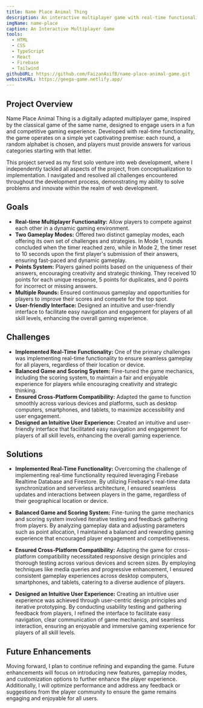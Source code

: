 ```yaml
---
title: Name Place Animal Thing
description: An interactive multiplayer game with real-time functionality that operates on a simple premise, each round, a random alphabet is chosen, and players must provide answers for various categories starting with that letter.
imgName: name-place
caption: An Interactive Multiplayer Game
tools:
  - HTML
  - CSS
  - TypeScript
  - React
  - Firebase
  - Tailwind
githubURL: https://github.com/FaizanAsifB/name-place-animal-game.git
websiteURL: https://geega-game.netlify.app/
---
```


## Project Overview

Name Place Animal Thing is a digitally adapted multiplayer game, inspired by the classical game of the same name, designed to engage users in a fun and competitive gaming experience. Developed with real-time functionality, the game operates on a simple yet captivating premise: each round, a random alphabet is chosen, and players must provide answers for various categories starting with that letter.

This project served as my first solo venture into web development, where I independently tackled all aspects of the project, from conceptualization to implementation. I navigated and resolved all challenges encountered throughout the development process, demonstrating my ability to solve problems and innovate within the realm of web development.

## Goals

- **Real-time Multiplayer Functionality:** Allow players to compete against each other in a dynamic gaming environment.
- **Two Gameplay Modes:** Offered two distinct gameplay modes, each offering its own set of challenges and strategies. In Mode 1, rounds concluded when the timer reached zero, while in Mode 2, the timer reset to 10 seconds upon the first player's submission of their answers, ensuring fast-paced and dynamic gameplay.
- **Points System:** Players gained points based on the uniqueness of their answers, encouraging creativity and strategic thinking. They received 10 points for each unique response, 5 points for duplicates, and 0 points for incorrect or missing answers.
- **Multiple Rounds:** Ensured continuous gameplay and opportunities for players to improve their scores and compete for the top spot.
- **User-friendly Interface:** Designed an intuitive and user-friendly interface to facilitate easy navigation and engagement for players of all skill levels, enhancing the overall gaming experience.

## Challenges

- **Implemented Real-Time Functionality:** One of the primary challenges was implementing real-time functionality to ensure seamless gameplay for all players, regardless of their location or device.
- **Balanced Game and Scoring System:** Fine-tuned the game mechanics, including the scoring system, to maintain a fair and enjoyable experience for players while encouraging creativity and strategic thinking.
- **Ensured Cross-Platform Compatibility:** Adapted the game to function smoothly across various devices and platforms, such as desktop computers, smartphones, and tablets, to maximize accessibility and user engagement.
- **Designed an Intuitive User Experience:** Created an intuitive and user-friendly interface that facilitated easy navigation and engagement for players of all skill levels, enhancing the overall gaming experience.

## Solutions

- **Implemented Real-Time Functionality:** Overcoming the challenge of implementing real-time functionality required leveraging Firebase Realtime Database and Firestore. By utilizing Firebase's real-time data synchronization and serverless architecture, I ensured seamless updates and interactions between players in the game, regardless of their geographical location or device.

- **Balanced Game and Scoring System:** Fine-tuning the game mechanics and scoring system involved iterative testing and feedback gathering from players. By analyzing gameplay data and adjusting parameters such as point allocation, I maintained a balanced and rewarding gaming experience that encouraged player engagement and competitiveness.

- **Ensured Cross-Platform Compatibility:** Adapting the game for cross-platform compatibility necessitated responsive design principles and thorough testing across various devices and screen sizes. By employing techniques like media queries and progressive enhancement, I ensured consistent gameplay experiences across desktop computers, smartphones, and tablets, catering to a diverse audience of players.

- **Designed an Intuitive User Experience:** Creating an intuitive user experience was achieved through user-centric design principles and iterative prototyping. By conducting usability testing and gathering feedback from players, I refined the interface to facilitate easy navigation, clear communication of game mechanics, and seamless interaction, ensuring an enjoyable and immersive gaming experience for players of all skill levels.

## Future Enhancements

Moving forward, I plan to continue refining and expanding the game. Future enhancements will focus on introducing new features, gameplay modes, and customization options to further enhance the player experience. Additionally, I will optimize performance and address any feedback or suggestions from the player community to ensure the game remains engaging and enjoyable for all users.
